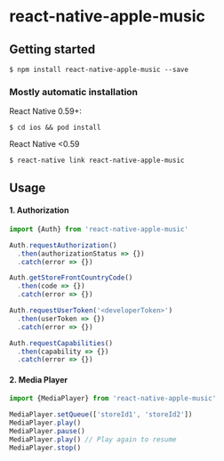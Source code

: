 # react-native-apple-music

## Getting started

`$ npm install react-native-apple-music --save`

### Mostly automatic installation

React Native 0.59+:

`$ cd ios && pod install`

React Native <0.59

`$ react-native link react-native-apple-music`

## Usage
#### 1. Authorization
```javascript
import {Auth} from 'react-native-apple-music'

Auth.requestAuthorization()
  .then(authorizationStatus => {})
  .catch(error => {})

Auth.getStoreFrontCountryCode()
  .then(code => {})
  .catch(error => {})

Auth.requestUserToken('<developerToken>')
  .then(userToken => {})
  .catch(error => {})

Auth.requestCapabilities()
  .then(capability => {})
  .catch(error => {})
```

#### 2. Media Player
```javascript
import {MediaPlayer} from 'react-native-apple-music'

MediaPlayer.setQueue(['storeId1', 'storeId2'])
MediaPlayer.play()
MediaPlayer.pause()
MediaPlayer.play() // Play again to resume
MediaPlayer.stop()
```
